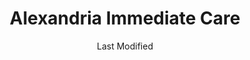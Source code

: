 ---
layout: location-page
date: Last Modified
description: "Local COVID-19 testing is available at Alexandria Immediate Care in Alexandria, Virginia, USA."
permalink: "locations/virginia/alexandria/alexandria-immediate-care/"
tags:
  - locations
  - virginia
title: Alexandria Immediate Care
state: Virginia
stateAbbr: VA
hood: "Alexandria"
address: "6020 Richmond Hwy"
city: "Alexandria"
zip: "22303"
mapUrl: "http://maps.apple.com/?q=Alexandria+Immediate+Care&address=6020+Richmond+Hwy,Alexandria,Virginia,22303"
locationType: Drive-thru
phone: "571-308-6776"
website: "https://allcarefamilymed.com/coronavirus"
onlineBooking: true
closed: undefined
closedUpdate: April 16th, 2020
notes: "By appointment only. For all members of the community. Requires phone screen."
days: Everyday
hours: Noon-1:30PM
ctaMessage: Schedule a test
ctaUrl: "https://allcarefamilymed.com/coronavirus"
---
